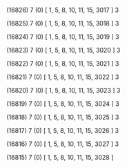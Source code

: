 (16826) 7 (0) [ 1, 5, 8, 10, 11, 15, 3017 ] 3 


(16825) 7 (0) [ 1, 5, 8, 10, 11, 15, 3018 ] 3 


(16824) 7 (0) [ 1, 5, 8, 10, 11, 15, 3019 ] 3 


(16823) 7 (0) [ 1, 5, 8, 10, 11, 15, 3020 ] 3 


(16822) 7 (0) [ 1, 5, 8, 10, 11, 15, 3021 ] 3 


(16821) 7 (0) [ 1, 5, 8, 10, 11, 15, 3022 ] 3 


(16820) 7 (0) [ 1, 5, 8, 10, 11, 15, 3023 ] 3 


(16819) 7 (0) [ 1, 5, 8, 10, 11, 15, 3024 ] 3 


(16818) 7 (0) [ 1, 5, 8, 10, 11, 15, 3025 ] 3 


(16817) 7 (0) [ 1, 5, 8, 10, 11, 15, 3026 ] 3 


(16816) 7 (0) [ 1, 5, 8, 10, 11, 15, 3027 ] 3 


(16815) 7 (0) [ 1, 5, 8, 10, 11, 15, 3028 ]  

